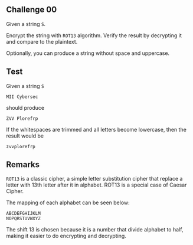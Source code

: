 ## Challenge 00

Given a string `S`. 

Encrypt the string with `ROT13` algorithm. Verify the result by decrypting it and compare to the plaintext.

Optionally, you can produce a string without space and uppercase.

## Test

Given a string `S`

```
MII Cybersec
```

should produce

```
ZVV Plorefrp
```

If the whitespaces are trimmed and all letters become lowercase, then the result would be

```
zvvplorefrp
```

## Remarks

`ROT13` is a classic cipher, a simple letter substitution cipher that replace a letter with 13th letter after it in alphabet. ROT13 is a special case of Caesar Cipher.

The mapping of each alphabet can be seen below:

```
ABCDEFGHIJKLM
NOPQRSTUVWXYZ
```

The shift 13 is chosen because it is a number that divide alphabet to half, making it easier to do encrypting and decrypting.